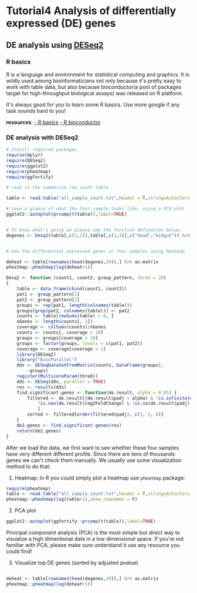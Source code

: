 # Tutorial4 Analysis of differentially expressed (DE) genes

## DE analysis using [DESeq2](https://bioconductor.org/packages/release/bioc/vignettes/DESeq2/inst/doc/DESeq2.html)

### R basics 
R is a language and environment for statistical computing and graphics. 
It is wildly used among bioinformaticians not only because it's pretty easy to work with table data, 
but also because bioconductor(a pool of packages target for high-throughput biological assays) was released on R platform. 

It's always good for you to learn some R basics. Use more google if any task sounds hard to you! 

**resources**: 
[- R basics](https://www.quora.com/What-are-some-good-resources-for-learning-R-1)
[- R bioconductor](https://www.coursera.org/learn/bioconductor)


### DE analysis with DESeq2
```R
# Install required packages
requrie(dplyr)
require(DESeq2)
require(ggplot2)
require(pheatmap)
require(ggfortify)

# read in the summarize raw count table

table <- read.table("all_sample_count.txt",header = T,stringsAsFactors = F,row.names = 1)

# have a glance of what the four sample looks like, using a PCA plot
ggplot2::autoplot(prcomp(t(table)),label=TRUE)


# To know what's going on please see the function defination below.
degenes <- Desq2(table[,c(1,2)],table[,c(3,4)],c("head","midgut")) %>% as.data.frame() 


# See the differential expressed genes in four samples using heatmap

deheat <- table[rownames(head(degenes,20)),] %>% as.matrix
pheatmap::pheatmap(log(deheat+1))

Desq2 <- function (count1, count2, group_pattern, thred = 20) 
{
    table <- data.frame(cbind(count1, count2))
    pat1 <- group_pattern[1]
    pat2 <- group_pattern[2]
    groups <- rep(pat1, length(colnames(table)))
    groups[grep(pat2, colnames(table))] <- pat2
    counts <- table[rowSums(table) > 0, ]
    nGenes <- length(counts[, 1])
    coverage <- colSums(counts)/nGenes
    counts <- counts[, coverage > 10]
    groups <- groups[coverage > 10]
    groups <- factor(groups, levels = c(pat1, pat2))
    coverage <- coverage[coverage > 1]
    library(DESeq2)
    library("BiocParallel")
    dds <- DESeqDataSetFromMatrix(counts, DataFrame(groups), 
        ~groups)
    register(MulticoreParam(thred))
    dds <- DESeq(dds, parallel = TRUE)
    res <- results(dds)
    find.significant.genes <- function(de.result, alpha = 0.05) {
        filtered <- de.result[(de.result$padj < alpha) & !is.infinite(de.result$log2FoldChange) & 
            !is.nan(de.result$log2FoldChange) & !is.na(de.result$padj), 
            ]
        sorted <- filtered[order(filtered$padj), c(1, 2, 6)]
    }
    de2.genes <- find.significant.genes(res)
    return(de2.genes)
}

```

After we load the data, we first want to see whether these four samples have very different different profile. 
Since there are tens of thousands genes we can't check them manually. We usually use some visualization method to do that:
1) Heatmap:
In R you could simply plot a heatmap use `pheatmap` package:
```R
require(pheatmap)
table <- read.table("all_sample_count.txt",header = T,stringsAsFactors = F,row.names = 1)
pheatmap::pheatmap(log(table+1),show_rownames = F)
```

2) PCA plot
```R
ggplot2::autoplot(ggfortify::prcomp(t(table)),label=TRUE)
```
Principal component analysis (PCA) is the most simple but direct way to visualize a high dimentional data in a low dimensional space.
If you're not familiar with PCA, please make sure understand it use any resource you could find! 

3) Visualize top DE genes (sorted by adjusted pvalue)
```R

deheat <- table[rownames(head(degenes,20)),] %>% as.matrix
pheatmap::pheatmap(log(deheat+1))
```

